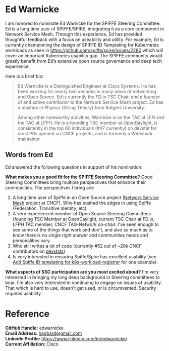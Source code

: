 # Ed Warnicke
I am honored to nominate Ed Warnicke for the SPIFFE Steering Committee. Ed is a long time user of SPIFFE/SPIRE, integrating it as a core component in Network Service Mesh. Through this experience, Ed has provided thoughtful feedback with a focus on useability and utility. For example, Ed is currently championing the design of SPIFFE ID Templating for Kubernetes workloads as seen in https://github.com/spiffe/spire/issues/2280 which will cover an important Kubernetes usability gap. The SPIFFE community would greatly benefit from Ed’s extensive open source governance and deep tech experience. 

Here is a brief bio:

> Ed Warnicke is a Distinguished Engineer at Cisco Systems. He has been working for nearly two decades in many areas of networking and Open Source. Ed is currently the FD.io TSC Chair, and a founder of and active contributor to the Network Service Mesh project. Ed has a masters in Physics (String Theory) from Rutgers University.
> 
> Among other noteworthy activities, Warnicke is on the TAC at LFN and the TAC at LFPH. He is a founding TSC member at OpenDaylight, is consistently in the top 60 individuals (#47 currently) on devstat for most PRs opened on CNCF projects, and is formerly a Wireshark maintainer.

## Words from Ed
Ed answered the following questions in support of his nomination.

**What makes you a good fit for the SPIFFE Steering Committee?**
Good Steering Committees bring multiple perspectives that enhance their communities. The perspectives I bring are:
1. A long time user of Spiffe in an Open Source project ([Network Service Mesh](https://networkservicemesh.io/) project at CNCF).  Who has pushed the edges in using Spiffe (Federation, Transitive Identity, etc)
2. A very experienced member of Open Source Steering Committees (founding TSC Member at OpenDaylight, current TSC Chair at FD.io, LFPH TAC member, CNCF TAG-Network co-chair.  I've seen enough to see some of the things that work and don't, and also so much as to know there is no single right answer and communities needs and personalities vary.
3. Who still writes a lot of code (currently #52 out of ~20k CNCF contributors on [devstats](https://all.devstats.cncf.io/d/22/prs-authors-table?orgId=1))
4. Is very interested in ensuring Spiffe/Spire has excellent usability (see [Add Spiffe ID templating for k8s-workload-registrar](https://github.com/spiffe/spire/issues/2280) for one example).

**What aspects of SSC participation are you most excited about?**
I'm very interested in bringing my long deep background in Steering committees to bear.   I'm also very interested in continuing to engage on issues of  usability.  That which is hard to use, doesn't get used, or is circumvented.  Security _requires_ usability.

# Reference
**GitHub Handle:** edwarnicke  
**Email Address:** hagbard@gmail.com  
**LinkedIn Profile:** https://www.linkedin.com/in/edwarnicke/  
**Current Affiliation:** Cisco  
